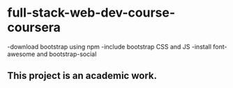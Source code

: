 # full-stack-web-dev-course-coursera

-download bootstrap using npm
-include bootstrap CSS and JS 
-install font-awesome and bootstrap-social


This project is an academic work. 
---------------------------------






